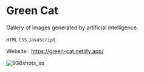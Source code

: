 # Green Cat
Gallery of images generated by artificial intelligence.

`HTML` `CSS` `JavaScript`


Website : https://green-cat.netlify.app/

![936shots_so](https://github.com/ismailKPL/AIgalleryGreenCat/assets/67828542/0325cc52-0ecd-4dc3-8805-1c73fed66c21)
